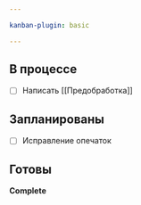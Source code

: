 ```yaml
---

kanban-plugin: basic

---
```


## В процессе

- [ ] Написать [[Предобработка]]


## Запланированы

- [ ] Исправление опечаток


## Готовы

**Complete**


